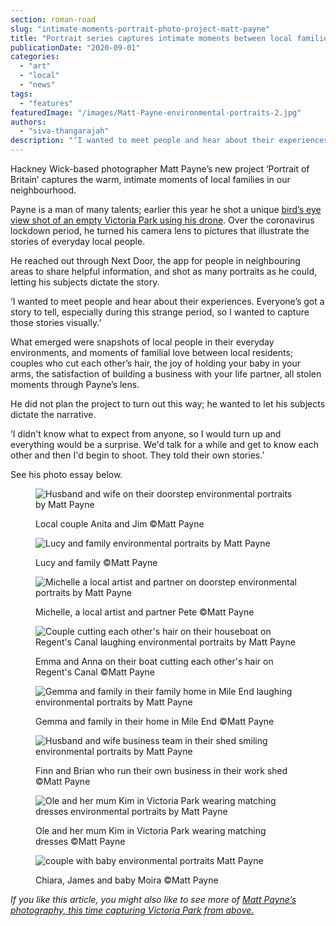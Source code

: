 ```yaml
---
section: roman-road
slug: "intimate-moments-portrait-photo-project-matt-payne"
title: "Portrait series captures intimate moments between local families"
publicationDate: "2020-09-01"
categories: 
  - "art"
  - "local"
  - "news"
tags: 
  - "features"
featuredImage: "/images/Matt-Payne-environmental-portraits-2.jpg"
authors: 
  - "siva-thangarajah"
description: "‘I wanted to meet people and hear about their experiences. Everyone’s got a story to tell, especially during this strange period, so I wanted to capture those stories visually.’"
---
```


Hackney Wick-based photographer Matt Payne’s new project ‘Portrait of Britain’ captures the warm, intimate moments of local families in our neighbourhood.

Payne is a man of many talents; earlier this year he shot a unique [bird’s eye view shot of an empty Victoria Park using his drone](https://romanroadlondon.com/aerial-photography-victoria-park-matt-payne/). Over the coronavirus lockdown period, he turned his camera lens to pictures that illustrate the stories of everyday local people.

He reached out through Next Door, the app for people in neighbouring areas to share helpful information, and shot as many portraits as he could, letting his subjects dictate the story. 

‘I wanted to meet people and hear about their experiences. Everyone’s got a story to tell, especially during this strange period, so I wanted to capture those stories visually.’ 

What emerged were snapshots of local people in their everyday environments, and moments of familial love between local residents; couples who cut each other’s hair, the joy of holding your baby in your arms, the satisfaction of building a business with your life partner, all stolen moments through Payne’s lens. 

He did not plan the project to turn out this way; he wanted to let his subjects dictate the narrative. 

‘I didn't know what to expect from anyone, so I would turn up and everything would be a surprise. We'd talk for a while and get to know each other and then I'd begin to shoot. They told their own stories.’

See his photo essay below.

<figure>

![Husband and wife on their doorstep environmental portraits by Matt Payne](/images/Matt-Payne-environmental-portraits-13.jpg)

<figcaption>

Local couple Anita and Jim ©️Matt Payne

</figcaption>

</figure>

<figure>

![Lucy and family environmental portraits by Matt Payne](/images/Matt-Payne-environmental-portraits-23.jpg)

<figcaption>

Lucy and family ©️Matt Payne

</figcaption>

</figure>

<figure>

![Michelle a local artist and partner on doorstep environmental portraits by Matt Payne](/images/Matt-Payne-environmental-portraits-15.jpg)

<figcaption>

Michelle, a local artist and partner Pete ©️Matt Payne

</figcaption>

</figure>

<figure>

![Couple cutting each other's hair on their houseboat on Regent's Canal laughing environmental portraits by Matt Payne](/images/Matt-Payne-environmental-portraits-8-1024x683.jpg)

<figcaption>

Emma and Anna on their boat cutting each other's hair on Regent's Canal ©️Matt Payne

</figcaption>

</figure>

<figure>

![Gemma and family in their family home in Mile End laughing environmental portraits by Matt Payne](/images/Matt-Payne-environmental-portraits-5-1024x683.jpg)

<figcaption>

Gemma and family in their home in Mile End ©️Matt Payne

</figcaption>

</figure>

<figure>

![Husband and wife business team in their shed smiling environmental portraits by Matt Payne](/images/Matt-Payne-environmental-portraits-7-1024x641.jpg)

<figcaption>

Finn and Brian who run their own business in their work shed ©️Matt Payne

</figcaption>

</figure>

<figure>

![Ole and her mum Kim in Victoria Park wearing matching dresses environmental portraits by Matt Payne](/images/Matt-Payne-environmental-portraits-21.jpg)

<figcaption>

Ole and her mum Kim in Victoria Park wearing matching dresses ©️Matt Payne

</figcaption>

</figure>

<figure>

![couple with baby environmental portraits Matt Payne](/images/Matt-Payne-environmental-portraits-3-1024x683.jpg)

<figcaption>

Chiara, James and baby Moira ©️Matt Payne

</figcaption>

</figure>

_If you like this article, you might also like to see more of_ [_Matt Payne’s photography, this time capturing Victoria Park from above._](https://romanroadlondon.com/aerial-photography-victoria-park-matt-payne/)

